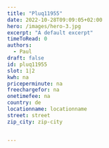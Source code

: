 ```yaml
---
title: "Pluq11955"
date: 2022-10-28T09:09:05+02:00
hero: /images/hero-3.jpg
excerpt: "A default excerpt"
timeToRead: 0
authors:
  - Paul
draft: false
id: pluq11955
slot: 1|2
kwh: na
priceperminute: na
freechargefor: na
onetimefee: na
country: de
locationname: locationname
street: street
zip_city: zip-city


---
```

